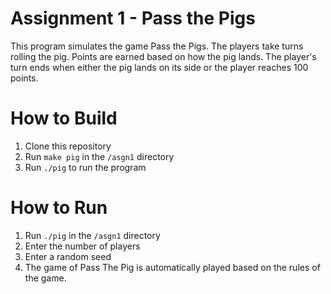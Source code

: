 # Assignment 1 - Pass the Pigs

This program simulates the game Pass the Pigs. The players take turns rolling the pig. Points are earned based on how the pig lands. The player's turn ends when either the pig lands on its side or the player reaches 100 points.

# How to Build

1. Clone this repository
2. Run `make pig` in the `/asgn1` directory
3. Run `./pig` to run the program

# How to Run

1. Run `./pig` in the `/asgn1` directory
2. Enter the number of players
3. Enter a random seed
4. The game of Pass The Pig is automatically played based on the rules of the game.
